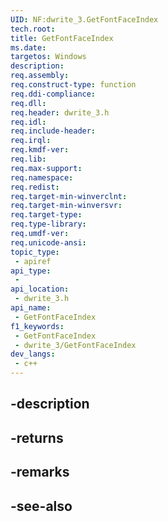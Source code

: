 ```yaml
---
UID: NF:dwrite_3.GetFontFaceIndex
tech.root: 
title: GetFontFaceIndex
ms.date: 
targetos: Windows
description: 
req.assembly: 
req.construct-type: function
req.ddi-compliance: 
req.dll: 
req.header: dwrite_3.h
req.idl: 
req.include-header: 
req.irql: 
req.kmdf-ver: 
req.lib: 
req.max-support: 
req.namespace: 
req.redist: 
req.target-min-winverclnt: 
req.target-min-winversvr: 
req.target-type: 
req.type-library: 
req.umdf-ver: 
req.unicode-ansi: 
topic_type:
 - apiref
api_type:
 - 
api_location:
 - dwrite_3.h
api_name:
 - GetFontFaceIndex
f1_keywords:
 - GetFontFaceIndex
 - dwrite_3/GetFontFaceIndex
dev_langs:
 - c++
---
```


## -description

## -returns

## -remarks

## -see-also

